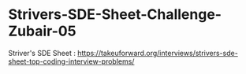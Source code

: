 # Strivers-SDE-Sheet-Challenge-Zubair-05

Striver's SDE Sheet : https://takeuforward.org/interviews/strivers-sde-sheet-top-coding-interview-problems/
